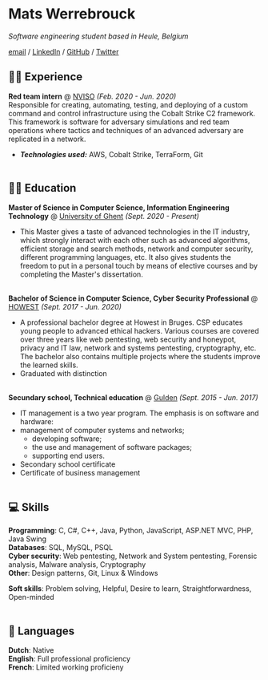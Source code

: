 # Mats Werrebrouck

_Software engineering student based in Heule, Belgium_ <br>

[email](mailto:mats-werrebrouck@outlook.be) / [LinkedIn](https://www.linkedin.com/in/mats-werrebrouck/) / [GitHub](https://github.com/mats-werrebrouck) / [Twitter](https://twitter.com/MWerrebrouck)

## 👨‍💻 Experience

**Red team intern** @ [NVISO](https://www.nviso.eu/) _(Feb. 2020 - Jun. 2020)_ <br>
Responsible for creating, automating, testing, and deploying of a custom command and control infrastructure using the Cobalt Strike C2 framework. This framework is software for adversary simulations and red team operations where tactics and techniques of an advanced adversary are replicated in a network.<br>
- **_Technologies used:_** AWS, Cobalt Strike, TerraForm, Git
<br><br>

## 👨‍🎓 Education

**Master of Science in Computer Science, Information Engineering Technology** @ [University of Ghent](https://studiekiezer.ugent.be/master-of-science-in-information-engineering-technology/programma/2021) _(Sept. 2020 - Present)_ <br>
- This Master gives a taste of advanced technologies in the IT industry, which strongly interact with each other such as advanced algorithms, efficient storage and search methods, network and computer security, different programming languages, etc. It also gives students the freedom to put in a personal touch by means of elective courses and by completing the Master's dissertation.
<br><br>

**Bachelor of Science in Computer Science, Cyber Security Professional** @ [HOWEST](https://www.howest.be/nl/opleidingen/bachelor/toegepaste-informatica/cyber-security-professional) _(Sept. 2017 - Jun. 2020)_ <br>
- A professional bachelor degree at Howest in Bruges. CSP educates young people to advanced ethical hackers. Various courses are covered over three years like web pentesting, web security and honeypot, privacy and IT law, network and systems pentesting, cryptography, etc. The bachelor also contains multiple projects where the students improve the learned skills.
- Graduated with distinction
<br><br>

**Secundary school, Technical education** @ [Gulden](https://www.guldensporencollege.be/) _(Sept. 2015 - Jun. 2017)_ <br>
- IT management is a two year program. The emphasis is on software and hardware:
- management of computer systems and networks;
    - developing software;
    - the use and management of software packages;
    - supporting end users.
- Secondary school certificate
- Certificate of business management
<br><br>

## :computer: Skills
**Programming**: C, C#, C++, Java, Python, JavaScript, ASP.NET MVC, PHP, Java Swing <br>
**Databases**: SQL, MySQL, PSQL <br>
**Cyber security**: Web pentesting, Network and System pentesting, Forensic analysis, Malware analysis, Cryptography <br>
**Other**: Design patterns, Git, Linux & Windows <br>

**Soft skills**: Problem solving, Helpful, Desire to learn, Straightforwardness, Open-minded
<br><br>

## 💬 Languages
**Dutch**: Native <br>
**English**: Full professional proficiency <br>
**French**: Limited working proficieny 
<br><br>